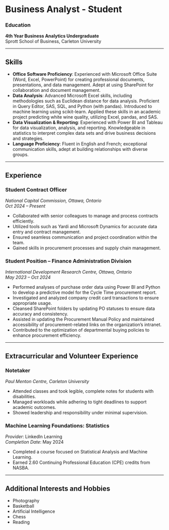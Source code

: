 # Business Analyst - Student

### Education
**4th Year Business Analytics Undergraduate**  
Sprott School of Business, Carleton University

---

## Skills
- **Office Software Proficiency**: Experienced with Microsoft Office Suite (Word, Excel, PowerPoint) for creating professional documents, presentations, and data management. Adept at using SharePoint for collaboration and document management.
- **Data Analysis**: Advanced Microsoft Excel skills, including methodologies such as Euclidean distance for data analysis. Proficient in Query Editor, SAS, SQL, and Python (with pandas). Introduced to machine learning using scikit-learn. Applied these skills in an academic project predicting white wine quality, utilizing Excel, pandas, and SAS.
- **Data Visualization & Reporting**: Experienced with Power BI and Tableau for data visualization, analysis, and reporting. Knowledgeable in statistics to interpret complex data sets and drive business decisions and strategies.
- **Language Proficiency**: Fluent in English and French; exceptional communication skills, adept at building relationships with diverse groups.

---

## Experience
### **Student Contract Officer**  
*National Capital Commission, Ottawa, Ontario*  
*Oct 2024 – Present*
- Collaborated with senior colleagues to manage and process contracts efficiently.
- Utilized tools such as Yardi and Microsoft Dynamics for accurate data entry and contract management.
- Ensured seamless communication and project coordination within the team.
- Gained skills in procurement processes and supply chain management.

### **Student Position – Finance Administration Division**  
*International Development Research Centre, Ottawa, Ontario*  
*May 2023 – Oct 2024*  
- Performed analyses of purchase order data using Power BI and Python to develop a predictive model for the Cycle Time procurement report.  
- Investigated and analyzed company credit card transactions to ensure appropriate usage.  
- Cleansed SharePoint folders by updating PO statuses to ensure data accuracy and consistency.  
- Assisted in updating the Procurement Manual Policy and maintained accessibility of procurement-related links on the organization’s intranet.  
- Contributed to the optimization of departmental buying policies to enhance procurement efficiency.  

---

## Extracurricular and Volunteer Experience
### **Notetaker**  
*Paul Menton Centre, Carleton University*  
- Attended classes and took legible, complete notes for students with disabilities.  
- Managed workloads while adhering to tight deadlines to support academic outcomes.  
- Showed leadership and responsibility under minimal supervision.

### **Machine Learning Foundations: Statistics**  
*Provider*: LinkedIn Learning  
*Completion Date*: May 2024  
- Completed a course focused on Statistical Analysis and Machine Learning.  
- Earned 2.60 Continuing Professional Education (CPE) credits from NASBA.  

---

## Additional Interests and Hobbies
- Photography  
- Basketball  
- Artificial Intelligence  
- Chess  
- Reading
